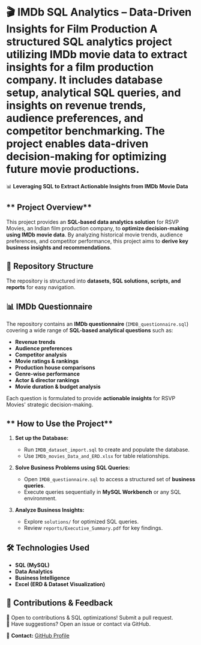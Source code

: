 # 🎬 IMDb SQL Analytics – Data-Driven Insights for Film Production  A structured SQL analytics project utilizing IMDb movie data to extract insights for a film production company. It includes database setup, analytical SQL queries, and insights on revenue trends, audience preferences, and competitor benchmarking. The project enables data-driven decision-making for optimizing future movie productions.


📊 **Leveraging SQL to Extract Actionable Insights from IMDb Movie Data**  

## ** Project Overview**  
This project provides an **SQL-based data analytics solution** for RSVP Movies, an Indian film production company, to **optimize decision-making using IMDb movie data**. By analyzing historical movie trends, audience preferences, and competitor performance, this project aims to **derive key business insights and recommendations**.  

## **📂 Repository Structure**  
The repository is structured into **datasets, SQL solutions, scripts, and reports** for easy navigation.

## **📊 IMDb Questionnaire**
The repository contains an **IMDb questionnaire** (`IMDB_questionnaire.sql`) covering a wide range of **SQL-based analytical questions** such as:
- **Revenue trends**
- **Audience preferences**
- **Competitor analysis**
- **Movie ratings & rankings**
- **Production house comparisons**
- **Genre-wise performance**
- **Actor & director rankings**
- **Movie duration & budget analysis**

Each question is formulated to provide **actionable insights** for RSVP Movies' strategic decision-making.

## ** How to Use the Project**  
1. **Set up the Database:**  
   - Run `IMDB_dataset_import.sql` to create and populate the database.  
   - Use `IMDb_movies_Data_and_ERD.xlsx` for table relationships.  

2. **Solve Business Problems using SQL Queries:**  
   - Open `IMDB_questionnaire.sql` to access a structured set of **business queries**.  
   - Execute queries sequentially in **MySQL Workbench** or any SQL environment.  

3. **Analyze Business Insights:**  
   - Explore `solutions/` for optimized SQL queries.  
   - Review `reports/Executive_Summary.pdf` for key findings.

## **🛠 Technologies Used**  
- **SQL (MySQL)**
- **Data Analytics**
- **Business Intelligence**
- **Excel (ERD & Dataset Visualization)**

## **🤝 Contributions & Feedback**  
🔹 Open to contributions & SQL optimizations! Submit a pull request.  
🔹 Have suggestions? Open an issue or contact via GitHub.

📩 **Contact:** [GitHub Profile](https://github.com/DeepshikhaM)

